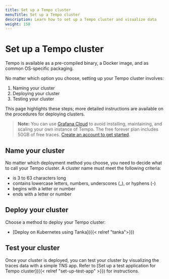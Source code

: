 ```yaml
---
title: Set up a Tempo cluster
menuTitle: Set up a Tempo cluster
description: Learn how to set up a Tempo cluster and visualize data
weight: 150
---
```


# Set up a Tempo cluster

Tempo is available as a pre-compiled binary, a Docker image, and as common OS-specific packaging.

No matter which option you choose, setting up your Tempo cluster involves: 

1. Naming your cluster
1. Deploying your cluster
1. Testing your cluster

This page highlights these steps; more detailed instructions are available on the procedures for deploying clusters.

> **Note:** You can use [Grafana Cloud](https://grafana.com/products/cloud/features/#cloud-traces) to avoid installing, maintaining, and scaling your own instance of Tempo. The free forever plan includes 50GB of free traces. [Create an account to get started](https://grafana.com/auth/sign-up/create-user?pg=docs-enterprise-traces&plcmt=in-text).

## Name your cluster

No matter which deployment method you choose, you need to decide what to call your Tempo cluster.
A cluster name must meet the following criteria:

- is 3 to 63 characters long
- contains lowercase letters, numbers, underscores (_), or hyphens (-)
- begins with a letter or number
- ends with a letter or number

## Deploy your cluster

Choose a method to deploy your Tempo cluster:

<!-- - [Deploy on Linux]({{< relref "linux">}}) -->
- [Deploy on Kubernetes using Tanka]({{< relref "tanka">}})

## Test your cluster

Once your cluster is deployed, you can test your cluster by visualizing the traces data with a simple TNS app. 
Refer to [Set up a test application for Tempo cluster]({{< relref "set-up-test-app" >}}) for instructions.
